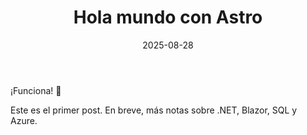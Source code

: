 ﻿---
title: "Hola mundo con Astro"
date: "2025-08-28"
summary: "Primer post para probar el blog."
draft: false
---
¡Funciona! 🚀

Este es el primer post. En breve, más notas sobre .NET, Blazor, SQL y Azure.